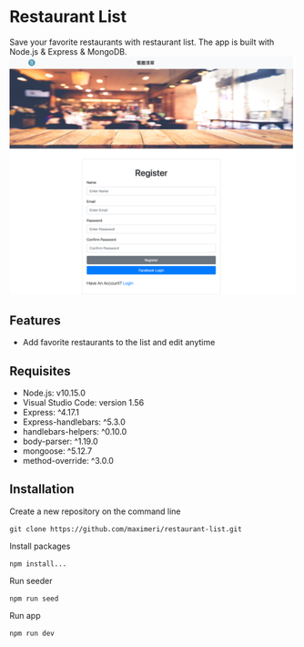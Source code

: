 # Restaurant List
Save your favorite restaurants with restaurant list. 
The app is built with Node.js & Express & MongoDB.
![alt text](https://github.com/maximeri/restaurant-list/blob/ea6fcd1c796d82f4bfafd99a456083b6e8bc14b7/screencapture-localhost-3000-users-register-2022-04-01-17_34_44.png)

## Features
- Add favorite restaurants to the list and edit anytime

## Requisites
- Node.js: v10.15.0
- Visual Studio Code: version 1.56
- Express: ^4.17.1
- Express-handlebars: ^5.3.0
- handlebars-helpers: ^0.10.0
- body-parser: ^1.19.0
- mongoose: ^5.12.7
- method-override: ^3.0.0

## Installation
Create a new repository on the command line
```
git clone https://github.com/maximeri/restaurant-list.git
```
Install packages

```
npm install...
```
Run seeder

```
npm run seed
```

Run app
```
npm run dev
```
